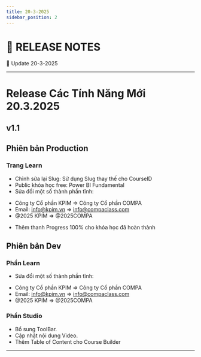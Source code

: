 ```yaml
---
title: 20-3-2025
sidebar_position: 2
---
```


# 🌟 RELEASE NOTES 

🌟 Update 20-3-2025

---

# Release Các Tính Năng Mới 20.3.2025
v1.1
---

 
## Phiên bản Production

### Trang Learn
- Chỉnh sửa lại Slug: Sử dụng Slug thay thế cho CourseID
- Public khóa học free: Power BI Fundamental 
- Sửa đổi một số thành phần tĩnh:
+ Công ty Cổ phần KPIM => Công ty Cổ phần COMPA
+ Email: info@kpim.vn => info@compaclass.com
+ @2025 KPIM => @2025COMPA
- Thêm thanh Progress 100% cho khóa học đã hoàn thành

## Phiên bản Dev

### Phần Learn 
- Sửa đổi một số thành phần tĩnh:
+ Công ty Cổ phần KPIM => Công ty Cổ phần COMPA
+ Email: info@kpim.vn => info@compaclass.com
+ @2025 KPIM => @2025COMPA

### Phần Studio
- Bổ sung ToolBar.
- Cập nhật nội dung Video.
- Thêm Table of Content cho Course Builder


---

